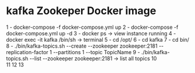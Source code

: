 # kafka Zookeper Docker image

1 -  docker-compose -f docker-compose.yml up
2 - docker-compose -f docker-compose.yml up -d
3 -  docker ps -> view instance running
4 -  docker exec -it kafka /bin/sh  -> terminal
5 - cd /opt/
6 - cd kafka
7 - cd bin/
8 - ./bin/kafka-topics.sh --create --zookeeper zookeeper:2181 --replication-factor 1 --partitions 1 --topic TopicName
9 -  ./bin/kafka-topics.sh --list --zookeeper zookeeper:2181    -> list all topics
10  
11
12
13
